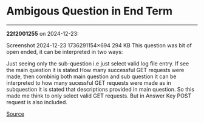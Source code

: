 # Ambigous Question in End Term


---

**22f2001255** on 2024-12-23:

Screenshot 2024-12-23 1736291154×694 294 KB
This question was bit of open ended, it can be interpreted in two ways:

Just seeing only the sub-question i.e just select valid log file entry.
If see the main question it is stated How many successful GET requests were made, then combinig both main question and sub question it can be interpreted to how many sucessful GET requests were made as in subquestion it is stated that descriptions provided in main question. So this made me think to only select valid GET requests. But in Answer Key POST request is also included.


[Source](https://discourse.onlinedegree.iitm.ac.in/t/ambigous-question-in-end-term/160112/1)